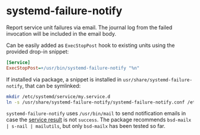 # systemd-failure-notify

Report service unit failures via email. The journal log from the failed
invocation will be included in the email body.

Can be easily added as `ExecStopPost` hook to existing units using the
provided drop-in snippet:

```ini
[Service]
ExecStopPost=+/usr/bin/systemd-failure-notify "%n"
```

If installed via package, a snippet is installed in
`usr/share/systemd-failure-notify`, that can be symlinked:

```sh
mkdir /etc/systemd/service/my.service.d
ln -s /usr/share/systemd-failure-notify/systemd-failure-notify.conf /etc/systemd/service/my.service.d/
```

`systemd-failure-notify` uses `/usr/bin/mail` to send notification
emails in case the [service result](https://www.freedesktop.org/software/systemd/man/systemd.exec.html#%24EXIT_CODE)
is not `success`. The package recommends `bsd-mailx | s-nail | mailutils`,
but only `bsd-mailx` has been tested so far.
